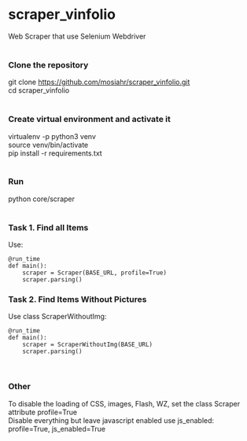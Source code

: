 # scraper_vinfolio
Web Scraper that use Selenium Webdriver
<br/><br/>

### Clone the repository 
git clone https://github.com/mosiahr/scraper_vinfolio.git <br>
cd scraper_vinfolio
<br/><br/>

### Create virtual environment and activate it
virtualenv -p python3 venv <br>
source venv/bin/activate <br>
pip install -r requirements.txt
<br/><br/>

### Run
python core/scraper
<br/><br/>

### Task 1. Find all Items
Use:
```
@run_time
def main():
    scraper = Scraper(BASE_URL, profile=True)
    scraper.parsing()
```

### Task 2. Find Items Without Pictures
Use class ScraperWithoutImg:
```
@run_time
def main():
    scraper = ScraperWithoutImg(BASE_URL)
    scraper.parsing()
```
<br/>

### Other
To disable the loading of CSS, images, Flash, WZ, set the class Scraper attribute profile=True <br>
Disable everything but leave javascript enabled use js_enabled: profile=True, js_enabled=True



